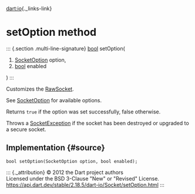 [dart:io](../../dart-io/dart-io-library){._links-link}

setOption method
================

::: {.section .multi-line-signature}
[bool](../../dart-core/bool-class) setOption(

1.  [SocketOption](../socketoption-class) option,
2.  [bool](../../dart-core/bool-class) enabled

)
:::

Customizes the [RawSocket](../rawsocket-class).

See [SocketOption](../socketoption-class) for available options.

Returns `true` if the option was set successfully, false otherwise.

Throws a [SocketException](../socketexception-class) if the socket has
been destroyed or upgraded to a secure socket.

Implementation {#source}
--------------

``` {.language-dart data-language="dart"}
bool setOption(SocketOption option, bool enabled);
```

::: {._attribution}
© 2012 the Dart project authors\
Licensed under the BSD 3-Clause \"New\" or \"Revised\" License.\
<https://api.dart.dev/stable/2.18.5/dart-io/Socket/setOption.html>
:::
